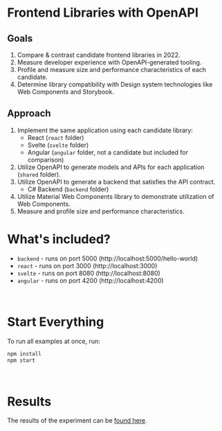 # Frontend Libraries with OpenAPI

## Goals

1. Compare & contrast candidate frontend libraries in 2022.
1. Measure developer experience with OpenAPI-generated tooling.
1. Profile and measure size and performance characteristics of each candidate.
1. Determine library compatibility with Design system technologies like Web Components and Storybook.

## Approach

1. Implement the same application using each candidate library:
   * React (`react` folder)
   * Svelte (`svelte` folder)
   * Angular (`angular` folder, not a candidate but included for comparison)
2. Utilize OpenAPI to generate models and APIs for each application (`shared` folder).
3. Utilize OpenAPI to generate a backend that satisfies the API contract.
   * C# Backend (`backend` folder)
4. Utilize Material Web Components library to demonstrate utilization of Web Components.
5. Measure and profile size and performance characteristics.

# What's included?

* `backend` - runs on port 5000 (http://localhost:5000/hello-world)
* `react` - runs on port 3000 (http://localhost:3000)
* `svelte` - runs on port 8080 (http://localhost:8080)
* `angular` - runs on port 4200 (http://localhost:4200)

<br />

# Start Everything

To run all examples at once, run:

```bash
npm install
npm start
```

<br />

# Results

The results of the experiment can be [found here](./findings.md).


